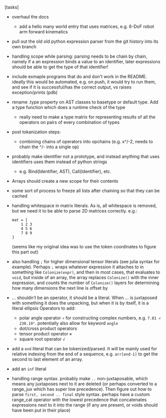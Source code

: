 [tasks]
- overhaul the docs
    - add a hello many world entry that uses matrices, e.g. 6-DoF robot arm forward kinematics
- pull out the old old python expression parser from the git history into its own branch
- handling scope while parsing: parsing needs to be chain by chain, namely if a an expression binds a value to an identifier, later expressions should be able to get the type of that identifier!
- include exmaple programs that do and don't work in the README. ideally this would be automated, e.g. on push, it would try to run them, and see if it is successful/has the correct output, vs raises exception/prints (pdb)
- rename .type property on AST classes to basetype or default type. Add a type function which does a runtime check of the type
    - really need to make a type matrix for representing results of all the operators on pairs of every combination of types
- post tokanization steps:
    - combining chains of operators into opchains (e.g. x^/-2, needs to chain the ^/- into a single op)
- probably make identifier not a prototype, and instead anything that uses identifiers uses them instead of python strings
    - e.g. Bind(Identifier, AST), Call(Identifier), etc.
- Arrays should create a new scope for their contents
- some sort of process to freeze all lists after chaining so that they can be cached
- handling whitespace in matrix literals. As is, all whitespace is removed, but we need it to be able to parse 2D matrices correctly. e.g.:
    
    ```
    mat = [
        1 2 3
        4 5 6
        7 8 9
    ]
    ``` 
    (seems like my original idea was to use the token coordinates to figure this part out)

- also handling `;` for higher dimensional tensor literals (see julia syntax for example). Perhaps `;` wraps whatever expression it attaches to in something like `Colonize(expr)`, and then in most cases, that evaluates to `void`, but inside of an array, the array replaces `Colonize()` with the inner expression, and counts the number of `Colonize()` layers for determining how many dimensions the next line is offset by
- ... shouldn't be an operator, it should be a literal. When ... is juxtaposed with something it does the unpacking, but when it is by itself, it is a literal ellipsis
Operators to add:
    - polar angle operator `∠` for constructing complex numbers, e.g. `7.81 ∠ 230.19°`. potentially also allow for keyword `angle`
    - dot/cross product operators
    - tensor product operator `⊗`
    - square root operator `√`
- add a `end` literal that can be tokenized/parsed. It will be mainly used for relative indexing from the end of a sequence, e.g. `arr[end-1]` to get the second to last element of an array.
- add an `inf` literal
- handling range syntax. probably make `..` non-juxtaposable, which means any juxtaposes next to it are deleted (or perhaps converted to a range_jux which has super low precedence). Then figure out how to parse `first, second .. final` style syntax. perhaps have a custom range_cat operator with the lowest precedence that concatenates expressions next to it into the range (if any are present, or voids should have been put in their place)